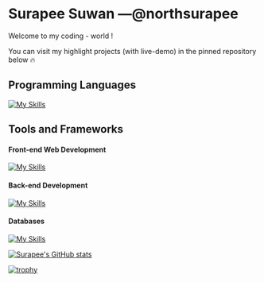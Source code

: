# Surapee Suwan —@northsurapee
Welcome to my coding - world !

You can visit my highlight projects (with live-demo) in the pinned repository below 🔥

## Programming Languages
[![My Skills](https://skillicons.dev/icons?i=cpp,scala,java,py,r,html,css,js)](https://skillicons.dev)

## Tools and Frameworks

#### Front-end Web Development
[![My Skills](https://skillicons.dev/icons?i=figma,react,vite,tailwind,webpack)](https://skillicons.dev)

#### Back-end Development
[![My Skills](https://skillicons.dev/icons?i=nodejs,express,pug,postman)](https://skillicons.dev)

#### Databases
[![My Skills](https://skillicons.dev/icons?i=postgres,mongodb)](https://skillicons.dev)

[![Surapee's GitHub stats](https://github-readme-stats.vercel.app/api?username=northsurapee&show_icons=true&theme=dracula)](https://github.com/anuraghazra/github-readme-stats)

[![trophy](https://github-profile-trophy.vercel.app/?username=northsurapee&theme=chalk&margin-w=5&margin-h=5&column=-1&rank=SECRET,SSS,SS,S,AAA,AA,A,B,C)](https://github.com/ryo-ma/github-profile-trophy)
